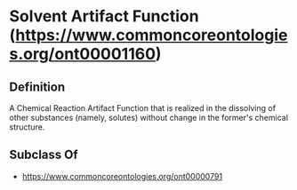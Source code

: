 # Solvent Artifact Function (https://www.commoncoreontologies.org/ont00001160)

## Definition
A Chemical Reaction Artifact Function that is realized in the dissolving of other substances (namely, solutes) without change in the former's chemical structure.

## Subclass Of
- https://www.commoncoreontologies.org/ont00000791

